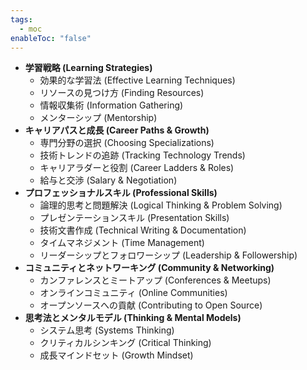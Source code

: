```yaml
---
tags:
  - moc
enableToc: "false"
---
```

- **学習戦略 (Learning Strategies)**
    - 効果的な学習法 (Effective Learning Techniques)
    - リソースの見つけ方 (Finding Resources)
    - 情報収集術 (Information Gathering)
    - メンターシップ (Mentorship)
- **キャリアパスと成長 (Career Paths & Growth)**
    - 専門分野の選択 (Choosing Specializations)
    - 技術トレンドの追跡 (Tracking Technology Trends)
    - キャリアラダーと役割 (Career Ladders & Roles)
    - 給与と交渉 (Salary & Negotiation)
- **プロフェッショナルスキル (Professional Skills)**
    - 論理的思考と問題解決 (Logical Thinking & Problem Solving)
    - プレゼンテーションスキル (Presentation Skills)
    - 技術文書作成 (Technical Writing & Documentation)
    - タイムマネジメント (Time Management)
    - リーダーシップとフォロワーシップ (Leadership & Followership)
- **コミュニティとネットワーキング (Community & Networking)**
    - カンファレンスとミートアップ (Conferences & Meetups)
    - オンラインコミュニティ (Online Communities)
    - オープンソースへの貢献 (Contributing to Open Source)
- **思考法とメンタルモデル (Thinking & Mental Models)**
    - システム思考 (Systems Thinking)
    - クリティカルシンキング (Critical Thinking)
    - 成長マインドセット (Growth Mindset)